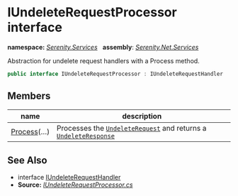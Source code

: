 # IUndeleteRequestProcessor interface
**namespace:** *[Serenity.Services](../README.md#serenity.services-namespace)*   **assembly**: *[Serenity.Net.Services](../README.md)*

Abstraction for undelete request handlers with a Process method.

```csharp
public interface IUndeleteRequestProcessor : IUndeleteRequestHandler
```

## Members

| name | description |
| --- | --- |
| [Process](IUndeleteRequestProcessor/Process.md)(…) | Processes the [`UndeleteRequest`](UndeleteRequest.md) and returns a [`UndeleteResponse`](UndeleteResponse.md) |

## See Also

* interface [IUndeleteRequestHandler](IUndeleteRequestHandler.md)
* **Source:** *[IUndeleteRequestProcessor.cs](https://github.com/serenity-is/Serenity/blob/master/src/Serenity.Net.Services/RequestHandlers/Undelete/IUndeleteRequestProcessor.cs)*